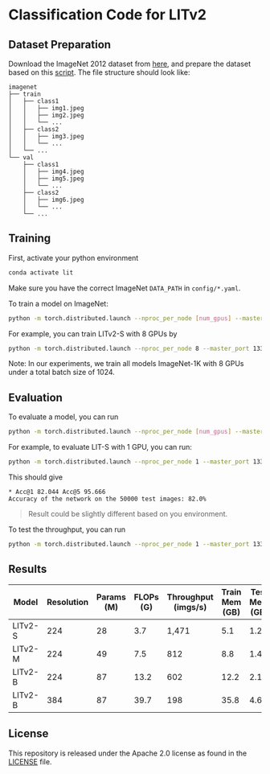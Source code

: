 # Classification Code for LITv2

## Dataset Preparation

Download the ImageNet 2012 dataset from [here](http://image-net.org/), and prepare the dataset based on this [script](https://gist.github.com/BIGBALLON/8a71d225eff18d88e469e6ea9b39cef4). The file structure should look like:

```
imagenet
├── train
│   ├── class1
│   │   ├── img1.jpeg
│   │   ├── img2.jpeg
│   │   └── ...
│   ├── class2
│   │   ├── img3.jpeg
│   │   └── ...
│   └── ...
└── val
    ├── class1
    │   ├── img4.jpeg
    │   ├── img5.jpeg
    │   └── ...
    ├── class2
    │   ├── img6.jpeg
    │   └── ...
    └── ...
```



## Training

First, activate your python environment

```bash
conda activate lit
```

Make sure you have the correct ImageNet `DATA_PATH` in `config/*.yaml`. 

To train a model on ImageNet:

```bash
python -m torch.distributed.launch --nproc_per_node [num_gpus] --master_port 13335  main.py --cfg [path/to/config]
```

For example, you can train LITv2-S with 8 GPUs by

```bash
python -m torch.distributed.launch --nproc_per_node 8 --master_port 13335  main.py --cfg configs/litv2-small.yaml
```

Note: In our experiments, we train all models ImageNet-1K with 8 GPUs under a total batch size of 1024.

## Evaluation

To evaluate a model, you can run

```bash
python -m torch.distributed.launch --nproc_per_node [num_gpus] --master_port 13335  main.py --cfg [path/to/config] --eval
```

For example, to evaluate LIT-S with 1 GPU, you can run:

```bash
python -m torch.distributed.launch --nproc_per_node 1 --master_port 13335  main.py --cfg configs/litv2-small.yaml --eval
```

This should give

```
* Acc@1 82.044 Acc@5 95.666
Accuracy of the network on the 50000 test images: 82.0%
```

> Result could be slightly different based on you environment.

To test the throughput, you can run

```bash
python -m torch.distributed.launch --nproc_per_node 1 --master_port 13335  main.py --cfg configs/litv2-small.yaml --throughput
```

## Results


| Model   | Resolution | Params (M) | FLOPs (G) | Throughput (imgs/s) | Train Mem (GB) | Test Mem (GB) | Top-1 (%) | Download                                                     |
| ------- | ---------- | ---------- | --------- | ------------------- | -------------- | ------------- | --------- | ------------------------------------------------------------ |
| LITv2-S | 224        | 28         | 3.7       | 1,471               | 5.1            | 1.2           | 82.0      | [model](https://github.com/ziplab/LITv2/releases/download/v1.0/litv2_s.pth) & [log](https://github.com/ziplab/LITv2/releases/download/v1.0/litv2_s_log.txt) |
| LITv2-M | 224        | 49         | 7.5       | 812                 | 8.8            | 1.4           | 83.3      | [model](https://github.com/ziplab/LITv2/releases/download/v1.0/litv2_m.pth) & [log](https://github.com/ziplab/LITv2/releases/download/v1.0/litv2_m_log.txt) |
| LITv2-B | 224        | 87         | 13.2      | 602                 | 12.2           | 2.1           | 83.6      | [model](https://github.com/ziplab/LITv2/releases/download/v1.0/litv2_b.pth) & [log](https://github.com/ziplab/LITv2/releases/download/v1.0/litv2_b_log.txt) |
| LITv2-B | 384        | 87         | 39.7      | 198                 | 35.8           | 4.6           | 84.7      | [model](https://github.com/ziplab/LITv2/releases/download/v1.0/litv2_b_384.pth) |



## License

This repository is released under the Apache 2.0 license as found in the [LICENSE](https://github.com/ziplab/LITv2/blob/main/LICENSE) file.
